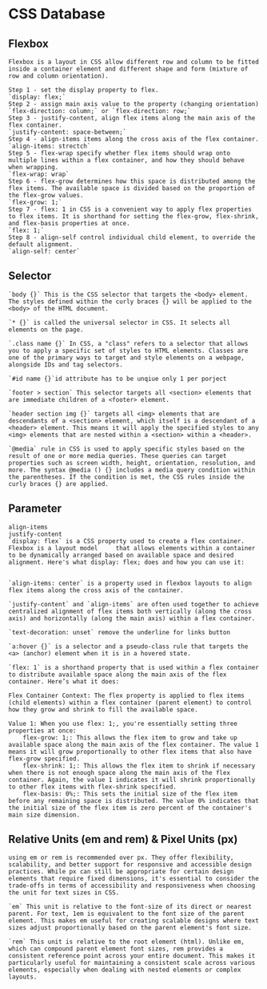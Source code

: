 # CSS Database

## Flexbox

    Flexbox is a layout in CSS allow different row and column to be fitted inside a container element and different shape and form (mixture of row and column orientation). 

    Step 1 - set the display property to flex.
    `display: flex;`
    Step 2 - assign main axis value to the property (changing orientation)
    `flex-direction: column;` or `flex-direction: row;`
    Step 3 - justify-content, align flex items along the main axis of the flex container.
    `justify-content: space-between;`
    Step 4 - align-items items along the cross axis of the flex container.
    `align-items: strectch`
    Step 5 - flex-wrap specify whether flex items should wrap onto multiple lines within a flex container, and how they should behave when wrapping.
    `flex-wrap: wrap`
    Step 6 - flex-grow determines how this space is distributed among the flex items. The available space is divided based on the proportion of the flex-grow values.
    `flex-grow: 1;`
    Step 7 - flex: 1 in CSS is a convenient way to apply flex properties to flex items. It is shorthand for setting the flex-grow, flex-shrink, and flex-basis properties at once.
    `flex: 1;`
    Step 8 - align-self control individual child element, to override the default alignment.
    `align-self: center`


## Selector
    `body {}` This is the CSS selector that targets the <body> element. The styles defined within the curly braces {} will be applied to the <body> of the HTML document.

    `* {}` is called the universal selector in CSS. It selects all elements on the page.

    `.class name {}` In CSS, a "class" refers to a selector that allows you to apply a specific set of styles to HTML elements. Classes are one of the primary ways to target and style elements on a webpage, alongside IDs and tag selectors.

    `#id name {}`id attribute has to be unqiue only 1 per porject

    `footer > section` This selector targets all <section> elements that are immediate children of a <footer> element.

    `header section img {}` targets all <img> elements that are descendants of a <section> element, which itself is a descendant of a <header> element. This means it will apply the specified styles to any <img> elements that are nested within a <section> within a <header>.

    `@media` rule in CSS is used to apply specific styles based on the result of one or more media queries. These queries can target properties such as screen width, height, orientation, resolution, and more. The syntax @media () {} includes a media query condition within the parentheses. If the condition is met, the CSS rules inside the curly braces {} are applied.


## Parameter
    align-items
    justify-content
    `display: flex` is a CSS property used to create a flex container. Flexbox is a layout model     that allows elements within a container to be dynamically arranged based on available space and desired alignment. Here's what display: flex; does and how you can use it:
    

    `align-items: center` is a property used in flexbox layouts to align flex items along the cross axis of the container.

    `justify-content` and `align-items` are often used together to achieve centralized alignment of flex items both vertically (along the cross axis) and horizontally (along the main axis) within a flex container.

    `text-decoration: unset` remove the underline for links button

    `a:hover {}` is a selector and a pseudo-class rule that targets the <a> (anchor) element when it is in a hovered state. 

    `flex: 1` is a shorthand property that is used within a flex container to distribute available space along the main axis of the flex container. Here’s what it does:

    Flex Container Context: The flex property is applied to flex items (child elements) within a flex container (parent element) to control how they grow and shrink to fill the available space.

    Value 1: When you use flex: 1;, you're essentially setting three properties at once:
        flex-grow: 1;: This allows the flex item to grow and take up available space along the main axis of the flex container. The value 1 means it will grow proportionally to other flex items that also have flex-grow specified.
        flex-shrink: 1;: This allows the flex item to shrink if necessary when there is not enough space along the main axis of the flex container. Again, the value 1 indicates it will shrink proportionally to other flex items with flex-shrink specified.
        flex-basis: 0%;: This sets the initial size of the flex item before any remaining space is distributed. The value 0% indicates that the initial size of the flex item is zero percent of the container's main size dimension.
    
    
## Relative Units (em and rem) & Pixel Units (px)

    using em or rem is recommended over px. They offer flexibility, scalability, and better support for responsive and accessible design practices. While px can still be appropriate for certain design elements that require fixed dimensions, it's essential to consider the trade-offs in terms of accessibility and responsiveness when choosing the unit for text sizes in CSS.

    `em` This unit is relative to the font-size of its direct or nearest parent. For text, 1em is equivalent to the font size of the parent element. This makes em useful for creating scalable designs where text sizes adjust proportionally based on the parent element's font size.

    `rem` This unit is relative to the root element (html). Unlike em, which can compound parent element font sizes, rem provides a consistent reference point across your entire document. This makes it particularly useful for maintaining a consistent scale across various elements, especially when dealing with nested elements or complex layouts.